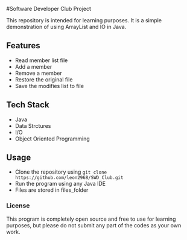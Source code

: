 #Software Developer Club Project

This repository is intended for learning purposes. It is a simple demonstration of using ArrayList and IO in Java.

## Features

- Read member list file
- Add a member
- Remove a member
- Restore the original file
- Save the modifies list to file

## Tech Stack

- Java 
- Data Strctures
- I/O
- Object Oriented Programming

## Usage

- Clone the repository using `git clone https://github.com/leon2968/SWD_Club.git`
- Run the program using any Java IDE
- Files are stored in files_folder

### License

This program is completely open source and free to use for learning purposes, but please do not submit any part of the codes as your own work.
